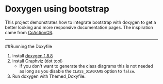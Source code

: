Doxygen using bootstrap
=======================

This project demonstrates how to integrate bootstrap with doxygen to get a better looking and more responsive documentation pages.
The inspiration came from [CoActionOS](http://coactionos.com/embedded%20design%20tips/2014/01/07/Tips-Integrating-Doxygen-and-Bootstrap/).

---
##Running the Doxyfile

1. Install [doxygen 1.8.8](http://www.stack.nl/~dimitri/doxygen/download.html)
2. Install [Graphviz](http://www.graphviz.org/Download.php) (dot tool)
	* If you don't want to generate the class diagrams this is not needed as long as you disable the `CLASS_DIAGRAMS` option to `false`. 
3. Run doxygen with Themed_Doxyfile. 